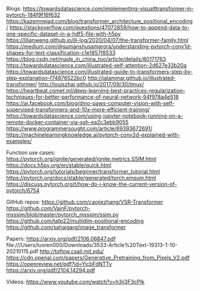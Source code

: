 Blogs:
https://towardsdatascience.com/implementing-visualttransformer-in-pytorch-184f9f16f632
https://kazemnejad.com/blog/transformer_architecture_positional_encoding/
https://stackoverflow.com/questions/47072859/how-to-append-data-to-one-specific-dataset-in-a-hdf5-file-with-h5py
https://lilianweng.github.io/lil-log/2020/04/07/the-transformer-family.html
https://medium.com/@sumanshusamarora/understanding-pytorch-conv1d-shapes-for-text-classification-c1e1857f8533
https://blog.csdn.net/made_in_china_too/article/details/80171763
https://towardsdatascience.com/illustrated-self-attention-2d627e33b20a
https://towardsdatascience.com/illustrated-guide-to-transformers-step-by-step-explanation-f74876522bc0
http://jalammar.github.io/illustrated-transformer/
http://louiszhai.github.io/2017/09/30/tmux/
https://heartbeat.comet.ml/deep-learning-best-practices-regularization-techniques-for-better-performance-of-neural-network-94f978a4e518
https://ai.facebook.com/blog/dino-paws-computer-vision-with-self-supervised-transformers-and-10x-more-efficient-training/
https://towardsdatascience.com/using-jupyter-notebook-running-on-a-remote-docker-container-via-ssh-ea2c3ebb9055
https://www.programmersought.com/article/69393672691/
https://machinelearningknowledge.ai/pytorch-conv2d-explained-with-examples/

Function use cases:
https://pytorch.org/ignite/generated/ignite.metrics.SSIM.html
https://docs.h5py.org/en/stable/quick.html
https://pytorch.org/tutorials/beginner/transformer_tutorial.html
https://pytorch.org/docs/stable/generated/torch.einsum.html
https://discuss.pytorch.org/t/how-do-i-know-the-current-version-of-pytorch/6754

GitHub repos:
https://github.com/caojiezhang/VSR-Transformer
https://github.com/VainF/pytorch-msssim/blob/master/pytorch_msssim/ssim.py
https://github.com/tatp22/multidim-positional-encoding
https://github.com/sahajgarg/image_transformer

Papers:
https://arxiv.org/pdf/2106.06847.pdf
file:///Users/luoren000/Downloads/3533-Article%20Text-19313-1-10-20210115.pdf
http://toflow.csail.mit.edu/
https://cdn.openai.com/papers/Generative_Pretraining_from_Pixels_V2.pdf
https://openreview.net/pdf?id=YicbFdNTTy
https://arxiv.org/pdf/2104.14294.pdf

Videos:
https://www.youtube.com/watch?v=h3ij3F3cPIk
